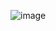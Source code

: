 ![image](https://github.com/Taller-P-D-V/.github/assets/88005088/2a308c1c-d4fb-4588-b5e7-bc83f443d2cf)
